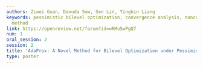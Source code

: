 ```yaml
---
authors: Ziwei Guan, Daouda Sow, Sen Lin, Yingbin Liang
keywords: pessimistic bilevel optimization, convergence analysis, nonconvex, gradient-based
  method
link: https://openreview.net/forum?id=wRMu5wPgQ7
num: 1
oral_session: 2
session: 2
title: 'AdaProx: A Novel Method for Bilevel Optimization under Pessimistic Framework'
type: poster
---
```

